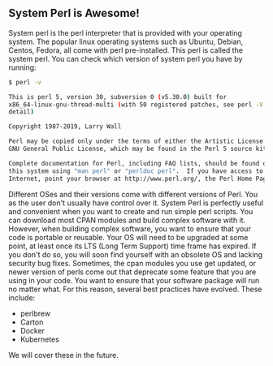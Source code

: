 ## System Perl is Awesome!

System perl is the perl interpreter that is provided with your operating system.
The popular linux operating systems such as Ubuntu, Debian, Centos, Fedora, all
come with perl pre-installed. This perl is called the system perl. You can
check which version of system perl you have by running:

```bash
$ perl -v

This is perl 5, version 30, subversion 0 (v5.30.0) built for 
x86_64-linux-gnu-thread-multi (with 50 registered patches, see perl -V for more
detail)

Copyright 1987-2019, Larry Wall

Perl may be copied only under the terms of either the Artistic License or the
GNU General Public License, which may be found in the Perl 5 source kit.

Complete documentation for Perl, including FAQ lists, should be found on
this system using "man perl" or "perldoc perl".  If you have access to the
Internet, point your browser at http://www.perl.org/, the Perl Home Page.
```

Different OSes and their versions come with different versions of Perl. You
as the user don't usually have control over it. System Perl is perfectly
useful and convenient when you want to create and run simple perl scripts.
You can download most CPAN modules and build complex software with it. 
However, when building complex software, you want to ensure that your code
is portable or reusable. Your OS will need to be upgraded at some point, at
least once its LTS (Long Term Support) time frame has expired. If you don't
do so, you will soon find yourself with an obsolete OS and lacking security
bug fixes. Sometimes, the cpan modules you use get updated, or newer version
of perls come out that deprecate some feature that you are using in your code.
You want to ensure that your software package will run no matter what. For this
reason, several best practices have evolved. These include:

* perlbrew
* Carton
* Docker
* Kubernetes

We will cover these in the future.
